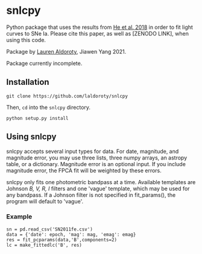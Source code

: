 # snlcpy
Python package that uses the results from [He et al. 2018](https://ui.adsabs.harvard.edu/abs/2018ApJ...857..110H/abstract) in order to fit light curves to SNe Ia. Please cite this paper, as well as [ZENODO LINK], when using this code. 

Package by [Lauren Aldoroty](https://laldoroty.github.io), Jiawen Yang 2021.

Package currently incomplete. 

## Installation

```
git clone https://github.com/laldoroty/snlcpy
```

Then, `cd` into the `snlcpy` directory.

```
python setup.py install
```

## Using snlcpy

snlcpy accepts several input types for data. For date, magnitude, and magnitude error, you may use three lists, three numpy arrays, an astropy table, or a dictionary. Magnitude error is an optional input. If you include magnitude error, the FPCA fit will be weighted by these errors. 

snlcpy only fits one photometric bandpass at a time. Available templates are Johnson *B, V, R, I* filters and one 'vague' template, which may be used for any bandpass. If a Johnson filter is not specified in fit_params(), the program will default to 'vague'. 

### Example

```
sn = pd.read_csv('SN2011fe.csv')
data = {'date': epoch, 'mag': mag, 'emag': emag}
res = fit_pcparams(data,'B',components=2)
lc = make_fittedlc('B', res)
```
